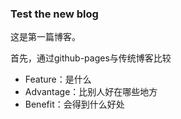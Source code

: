 ### Test the new blog

这是第一篇博客。

首先，通过github-pages与传统博客比较

 - Feature：是什么
 - Advantage：比别人好在哪些地方
 - Benefit：会得到什么好处 